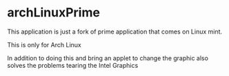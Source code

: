 # archLinuxPrime


This application is just a fork of prime application that comes on Linux mint.

This is only for Arch Linux

In addition to doing this and bring an applet to change the graphic also solves the problems tearing the Intel Graphics
